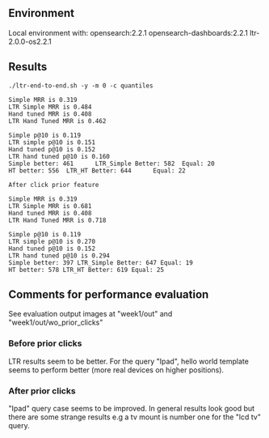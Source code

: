 ## Environment

Local environment with:
opensearch:2.2.1
opensearch-dashboards:2.2.1
ltr-2.0.0-os2.2.1

## Results

`./ltr-end-to-end.sh -y -m 0 -c quantiles`

```
Simple MRR is 0.319
LTR Simple MRR is 0.484
Hand tuned MRR is 0.408
LTR Hand Tuned MRR is 0.462

Simple p@10 is 0.119
LTR simple p@10 is 0.151
Hand tuned p@10 is 0.152
LTR hand tuned p@10 is 0.160
Simple better: 461      LTR_Simple Better: 582  Equal: 20
HT better: 556  LTR_HT Better: 644      Equal: 22
```

`After click prior feature`

```
Simple MRR is 0.319
LTR Simple MRR is 0.681
Hand tuned MRR is 0.408
LTR Hand Tuned MRR is 0.718

Simple p@10 is 0.119
LTR simple p@10 is 0.270
Hand tuned p@10 is 0.152
LTR hand tuned p@10 is 0.294
Simple better: 397 LTR_Simple Better: 647 Equal: 19
HT better: 578 LTR_HT Better: 619 Equal: 25
```

## Comments for performance evaluation

See evaluation output images at "week1/out" and "week1/out/wo_prior_clicks"

### Before prior clicks
LTR results seem to be better. For the query "Ipad", hello world template seems to perform better (more real devices on higher positions).


### After prior clicks

"Ipad" query case seems to be improved. In general results look good but there are some strange results e.g a tv mount is number one for the "lcd tv" query.

